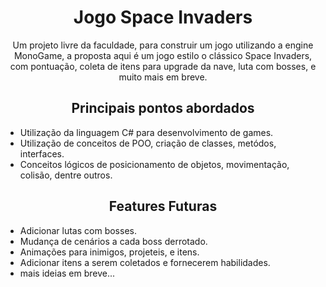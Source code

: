 <h1 align="center"> Jogo Space Invaders </h1>

<p align="center"> Um projeto livre da faculdade, para construir um jogo utilizando a engine MonoGame, a proposta aqui é um jogo estilo o clássico Space Invaders, com pontuação, coleta de itens para upgrade da nave, luta com bosses, e muito mais em breve.  </p>

<h2 align="center"> Principais pontos abordados </h2>

- Utilização da linguagem C# para desenvolvimento de games.
- Utilização de conceitos de POO, criação de classes, metódos, interfaces.
- Conceitos lógicos de posicionamento de objetos, movimentação, colisão, dentre outros.

<h2 align="center"> Features Futuras </h2>

- Adicionar lutas com bosses.
- Mudança de cenários a cada boss derrotado.
- Animações para inimigos, projeteis, e itens.
- Adicionar itens a serem coletados e fornecerem habilidades.
- mais ideias em breve...